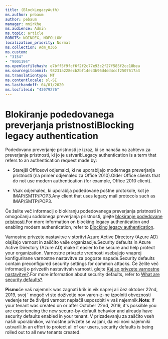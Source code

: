 ```yaml
---
title: (BlockLegacyAuth)
ms.author: pebaum
author: pebaum
manager: mnirkhe
ms.audience: Admin
ms.topic: article
ROBOTS: NOINDEX, NOFOLLOW
localization_priority: Normal
ms.collection: Adm_O365
ms.custom:
- "3154"
- "9001194"
ms.openlocfilehash: e7bff5f9fcf6f2f2c77e93c2f27f585f2cc18bea
ms.sourcegitcommit: 98231a228ecb2bf14ec3b96d4dd4ccf2507617a3
ms.translationtype: MT
ms.contentlocale: sl-SI
ms.lasthandoff: 04/01/2020
ms.locfileid: "43079276"
---
```

# <a name="blocking-legacy-authentication"></a><span data-ttu-id="72e0e-102">Blokiranje podedovanega preverjanja pristnosti</span><span class="sxs-lookup"><span data-stu-id="72e0e-102">Blocking legacy authentication</span></span>

<span data-ttu-id="72e0e-103">Podedovano preverjanje pristnosti je izraz, ki se nanaša na zahtevo za preverjanje pristnosti, ki jo je ustvaril:</span><span class="sxs-lookup"><span data-stu-id="72e0e-103">Legacy authentication is a term that refers to an authentication request made by:</span></span>

- <span data-ttu-id="72e0e-104">Starejši Officeovi odjemalci, ki ne uporabljajo modernega preverjanja pristnosti (na primer odjemalec za Office 2010).</span><span class="sxs-lookup"><span data-stu-id="72e0e-104">Older Office clients that do not use modern authentication (for example, Office 2010 client).</span></span>

- <span data-ttu-id="72e0e-105">Vsak odjemalec, ki uporablja podedovane poštne protokole, kot je IMAP/SMTP/POP3.</span><span class="sxs-lookup"><span data-stu-id="72e0e-105">Any client that uses legacy mail protocols such as IMAP/SMTP/POP3.</span></span>

<span data-ttu-id="72e0e-106">Če želite več informacij o blokiranju podedovanega preverjanja pristnosti in omogočanju sodobnega preverjanja pristnosti, glejte [blokiranje podedovane pristnosti](https://docs.microsoft.com/azure/active-directory/conditional-access/concept-conditional-access-block-legacy-authentication).</span><span class="sxs-lookup"><span data-stu-id="72e0e-106">For more information on blocking legacy authentication and enabling modern authentication, refer to [Blocking legacy authentication](https://docs.microsoft.com/azure/active-directory/conditional-access/concept-conditional-access-block-legacy-authentication).</span></span>

<span data-ttu-id="72e0e-107">Varnostne privzete nastavitve v storitvi Azure Active Directory (Azure AD) olajšajo varnost in zaščito vaše organizacije.</span><span class="sxs-lookup"><span data-stu-id="72e0e-107">Security defaults in Azure Active Directory (Azure AD) make it easier to be secure and help protect your organization.</span></span> <span data-ttu-id="72e0e-108">Varnostne privzete vrednosti vsebujejo vnaprej konfigurirane varnostne nastavitve za pogoste napade.</span><span class="sxs-lookup"><span data-stu-id="72e0e-108">Security defaults contain preconfigured security settings for common attacks.</span></span>
<span data-ttu-id="72e0e-109">Če želite več informacij o privzetih nastavitvah varnosti, glejte [Kaj so privzete varnostne nastavitve?](https://docs.microsoft.com/azure/active-directory/fundamentals/concept-fundamentals-security-defaults).</span><span class="sxs-lookup"><span data-stu-id="72e0e-109">For more information about security defaults, refer to [What are security defaults?](https://docs.microsoft.com/azure/active-directory/fundamentals/concept-fundamentals-security-defaults).</span></span> 

<span data-ttu-id="72e0e-110">**Pismo**če vaš najemnik was zagnati krik in vik naprej ali čez oktober 22nd, 2019, svoj ' mogoč vi ste doživetje nov varen-z-ne izpolniti obveznosti vedenje ter že življati varnost neplačil usposobiti v vaš najemnik.</span><span class="sxs-lookup"><span data-stu-id="72e0e-110">**Note**:  If your tenant was created on or after October 22nd, 2019, it's possible you are experiencing the new secure-by-default behavior and already have security defaults enabled in your tenant.</span></span>  <span data-ttu-id="72e0e-111">V prizadevanju za zaščito vseh naših uporabnikov, varnostne privzete se valjani, da vsi novi najemniki ustvarili.</span><span class="sxs-lookup"><span data-stu-id="72e0e-111">In an effort to protect all of our users, security defaults is being rolled out to all new tenants created.</span></span>
